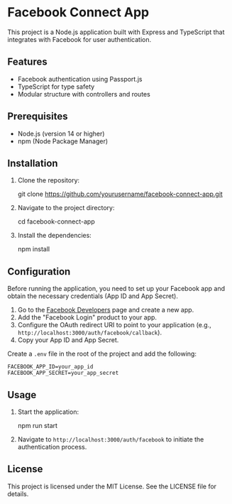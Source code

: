 # Facebook Connect App

This project is a Node.js application built with Express and TypeScript that integrates with Facebook for user authentication.

## Features

- Facebook authentication using Passport.js
- TypeScript for type safety
- Modular structure with controllers and routes

## Prerequisites

- Node.js (version 14 or higher)
- npm (Node Package Manager)

## Installation

1. Clone the repository:

   git clone https://github.com/yourusername/facebook-connect-app.git

2. Navigate to the project directory:

   cd facebook-connect-app

3. Install the dependencies:

   npm install

## Configuration

Before running the application, you need to set up your Facebook app and obtain the necessary credentials (App ID and App Secret). 

1. Go to the [Facebook Developers](https://developers.facebook.com/) page and create a new app.
2. Add the "Facebook Login" product to your app.
3. Configure the OAuth redirect URI to point to your application (e.g., `http://localhost:3000/auth/facebook/callback`).
4. Copy your App ID and App Secret.

Create a `.env` file in the root of the project and add the following:

```
FACEBOOK_APP_ID=your_app_id
FACEBOOK_APP_SECRET=your_app_secret
```

## Usage

1. Start the application:

   npm run start

2. Navigate to `http://localhost:3000/auth/facebook` to initiate the authentication process.

## License

This project is licensed under the MIT License. See the LICENSE file for details.